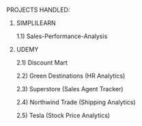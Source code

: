 PROJECTS HANDLED:

1. SIMPLILEARN

   1.1) Sales-Performance-Analysis
 
2. UDEMY

   2.1) Discount Mart
 
   2.2) Green Destinations (HR Analytics)
 
   2.3) Superstore (Sales Agent Tracker)
 
   2.4) Northwind Trade (Shipping Analytics)

   2.5) Tesla (Stock Price Analytics)
